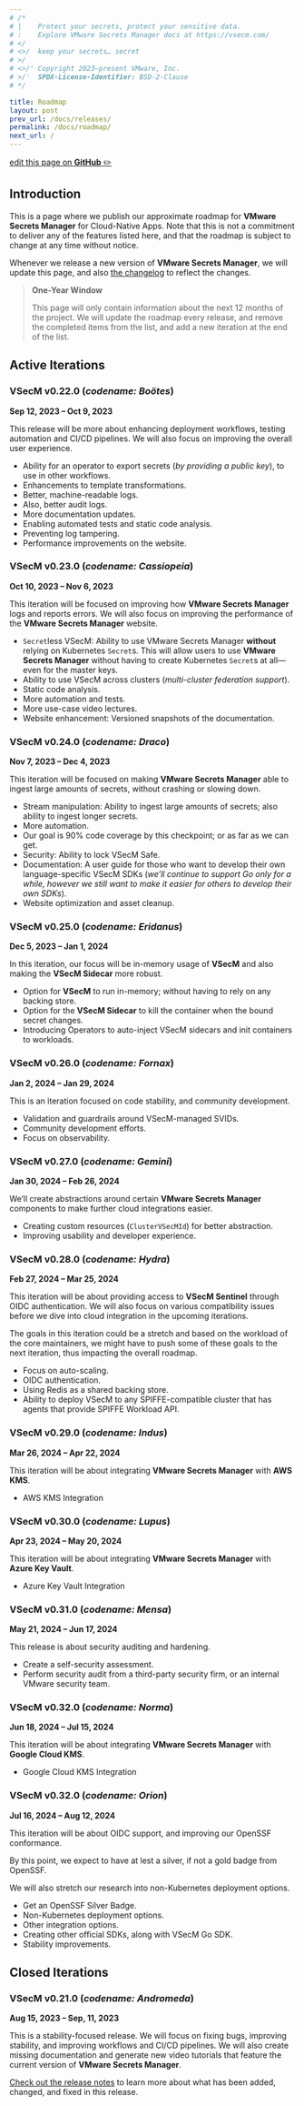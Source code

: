 ```yaml
---
# /*
# |    Protect your secrets, protect your sensitive data.
# :    Explore VMware Secrets Manager docs at https://vsecm.com/
# </
# <>/  keep your secrets… secret
# >/
# <>/' Copyright 2023–present VMware, Inc.
# >/'  SPDX-License-Identifier: BSD-2-Clause
# */

title: Roadmap
layout: post
prev_url: /docs/releases/
permalink: /docs/roadmap/
next_url: /
---
```


<p class="github-button"
><a href="https://github.com/vmware-tanzu/secrets-manager/blob/main/docs/_pages/0007-roadmap.md"
>edit this page on <strong>GitHub</strong> ✏️</a></p>

## Introduction

This is a page where we publish our approximate roadmap for **VMware Secrets
Manager** for Cloud-Native Apps. Note that this is not a commitment to deliver
any of the features listed here, and that the roadmap is subject to change at
any time without notice.

Whenever we release a new version of **VMware Secrets Manager**, we will update
this page, and also [the changelog](/docs/changelog/) to reflect the changes.

> **One-Year Window**
> 
> This page will only contain information about the next 12 months of the
> project. We will update the roadmap every release, and remove the completed
> items from the list, and add a new iteration at the end of the list.

## Active Iterations

### VSecM v0.22.0 (*codename: Boötes*) 

**Sep 12, 2023 – Oct 9, 2023**

This release will be more about enhancing deployment workflows, testing automation
and CI/CD pipelines. We will also focus on improving the overall user experience.

* Ability for an operator to export secrets (*by providing a public key*), 
  to use in other workflows.
* Enhancements to template transformations.
* Better, machine-readable logs.
* Also, better audit logs.
* More documentation updates.
* Enabling automated tests and static code analysis.
* Preventing log tampering.
* Performance improvements on the website.

### VSecM v0.23.0 (*codename: Cassiopeia*) 

**Oct 10, 2023 – Nov 6, 2023**

This iteration will be focused on improving how **VMware Secrets Manager** 
logs and reports errors. We will also focus on improving the performance of the
**VMware Secrets Manager** website.

* `Secret`less VSecM: Ability to use VMware Secrets Manager **without** relying
  on Kubernetes `Secret`s. This will allow users to use **VMware Secrets Manager**
  without having to create Kubernetes `Secret`s at all—even for the master keys.
* Ability to use VSecM across clusters (*multi-cluster federation support*).
* Static code analysis.
* More automation and tests.
* More use-case video lectures.
* Website enhancement: Versioned snapshots of the documentation.

### VSecM v0.24.0 (*codename: Draco*) 

**Nov 7, 2023 – Dec 4, 2023**

This iteration will be focused on making **VMware Secrets Manager** able to 
ingest large amounts of secrets, without crashing or slowing down.

* Stream manipulation: Ability to ingest large amounts of secrets; also 
  ability to ingest longer secrets.
* More automation.
* Our goal is 90% code coverage by this checkpoint; or as far as we can get.
* Security: Ability to lock VSecM Safe.
* Documentation: A user guide for those who want to develop their own
  language-specific VSecM SDKs (*we’ll continue to support Go only for a while,
  however we still want to make it easier for others to develop their own SDKs*).
* Website optimization and asset cleanup.

### VSecM v0.25.0 (*codename: Eridanus*) 

**Dec 5, 2023 – Jan 1, 2024**

In this iteration, our focus will be in-memory usage of **VSecM** and also making
the **VSecM Sidecar** more robust.

* Option for **VSecM** to run in-memory; without having to rely on any backing store.
* Option for the **VSecM Sidecar** to kill the container when the bound secret changes.
* Introducing Operators to auto-inject VSecM sidecars and init containers to workloads.

### VSecM v0.26.0 (*codename: Fornax*) 

**Jan 2, 2024 – Jan 29, 2024**

This is an iteration focused on code stability, and community development.

* Validation and guardrails around VSecM-managed SVIDs.
* Community development efforts.
* Focus on observability.

### VSecM v0.27.0 (*codename: Gemini*) 

**Jan 30, 2024 – Feb 26, 2024**

We’ll create abstractions around certain **VMware Secrets Manager** components
to make further cloud integrations easier.

* Creating custom resources (`ClusterVSecMId`) for better abstraction.
* Improving usability and developer experience.

### VSecM v0.28.0 (*codename: Hydra*) 

**Feb 27, 2024 – Mar 25, 2024**

This iteration will be about providing access to **VSecM Sentinel** through
OIDC authentication. We will also focus on various compatibility issues before
we dive into cloud integration in the upcoming iterations.

The goals in this iteration could be a stretch and based on the workload of
the core maintainers, we might have to push some of these goals to the next
iteration, thus impacting the overall roadmap.

* Focus on auto-scaling.
* OIDC authentication.
* Using Redis as a shared backing store.
* Ability to deploy VSecM to any SPIFFE-compatible cluster that has agents
  that provide SPIFFE Workload API.

### VSecM v0.29.0 (*codename: Indus*) 

**Mar 26, 2024 – Apr 22, 2024**

This iteration will be about integrating **VMware Secrets Manager** with
**AWS KMS**.

* AWS KMS Integration

### VSecM v0.30.0 (*codename: Lupus*) 

**Apr 23, 2024 – May 20, 2024**

This iteration will be about integrating **VMware Secrets Manager** with
**Azure Key Vault**.

* Azure Key Vault Integration

### VSecM v0.31.0 (*codename: Mensa*) 

**May 21, 2024 – Jun 17, 2024**

This release is about security auditing and hardening.

* Create a self-security assessment.
* Perform security audit from a third-party security firm, or an internal
  VMware security team.

### VSecM v0.32.0 (*codename: Norma*) 

**Jun 18, 2024 – Jul 15, 2024**

This iteration will be about integrating **VMware Secrets Manager** with
**Google Cloud KMS**.

* Google Cloud KMS Integration

### VSecM v0.32.0 (*codename: Orion*)

**Jul 16, 2024 – Aug 12, 2024**

This iteration will be about OIDC support, and improving our OpenSSF conformance.

By this point, we expect to have at lest a silver, if not a gold badge from
OpenSSF.

We will also stretch our research into non-Kubernetes deployment options.

* Get an OpenSSF Silver Badge.
* Non-Kubernetes deployment options.
* Other integration options.
* Creating other official SDKs, along with VSecM Go SDK.
* Stability improvements.

## Closed Iterations

### VSecM v0.21.0 (*codename: Andromeda*)

**Aug 15, 2023 – Sep, 11, 2023**

This is a stability-focused release. We will focus on fixing bugs, improving
stability, and improving workflows and CI/CD pipelines. We will also create
missing documentation and generate new video tutorials that feature the current
version of **VMware Secrets Manager**.

[Check out the release notes](/docs/changelog/) to learn more about what has
been added, changed, and fixed in this release.